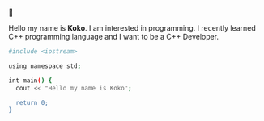 👋 

Hello my name is **Koko**. I am interested in programming. I recently learned C++ programming language and I want to be a C++ Developer.

```bash
#include <iostream>

using namespace std;

int main() {
  cout << "Hello my name is Koko";

  return 0;
}
```

<!---
baguskokow/baguskokow is a ✨ special ✨ repository because its `README.md` (this file) appears on your GitHub profile.
You can click the Preview link to take a look at your changes.
--->
